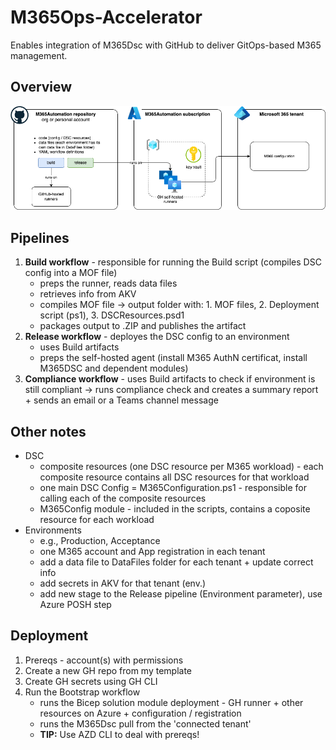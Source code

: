 # M365Ops-Accelerator
Enables integration of M365Dsc with GitHub to deliver GitOps-based M365 management.

## Overview
![Overview](./M365Automation-HLD.png)

## Pipelines
1. **Build workflow** - responsible for running the Build script (compiles DSC config into a MOF file)
   - preps the runner, reads data files
   - retrieves info from AKV
   - compiles MOF file -> output folder with: 1. MOF files, 2. Deployment script (ps1), 3. DSCResources.psd1
   - packages output to .ZIP and publishes the artifact
2. **Release workflow** - deployes the DSC config to an environment
   - uses Build artifacts
   - preps the self-hosted agent (install M365 AuthN certificat, install M365DSC and dependent modules)
3. **Compliance workflow** - uses Build artifacts to check if environment is still compliant -> runs compliance check and creates a summary report + sends an email or a Teams channel message

## Other notes
- DSC
  - composite resources (one DSC resource per M365 workload) - each composite resource contains all DSC resources for that workload
  - one main DSC Config = M365Configuration.ps1 - responsible for calling each of the composite resources
  - M365Config module - included in the scripts, contains a coposite resource for each workload
- Environments
  - e.g., Production, Acceptance
  - one M365 account and App registration in each tenant
  - add a data file to DataFiles folder for each tenant + update correct info
  - add secrets in AKV for that tenant (env.)
  - add new stage to the Release pipeline (Environment parameter), use Azure POSH step
 
## Deployment
1. Prereqs - account(s) with permissions
2. Create a new GH repo from my template
3. Create GH secrets using GH CLI
4. Run the Bootstrap workflow
   - runs the Bicep solution module deployment - GH runner + other resources on Azure + configuration / registration
   - runs the M365Dsc pull from the 'connected tenant'
   - **TIP:** Use AZD CLI to deal with prereqs!
